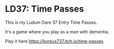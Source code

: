# LD37: Time Passes

This is my Ludum Dare 37 Entry Time Passes.

It's a game where you play as a man with dementia.

Play it here https://koreus737.itch.io/time-passes
